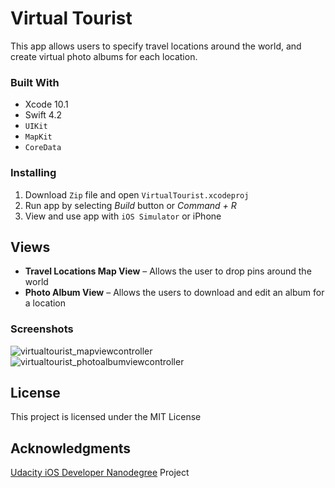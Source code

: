 # Virtual Tourist
This app allows users to specify travel locations around the world, and create virtual photo albums for each location.

### Built With
- Xcode 10.1
- Swift 4.2
- `UIKit`
- `MapKit`
- `CoreData`

### Installing
1. Download `Zip` file and open `VirtualTourist.xcodeproj`
2. Run app by selecting _Build_ button or _Command + R_
3. View and use app with `iOS Simulator` or iPhone

## Views
- **Travel Locations Map View** – Allows the user to drop pins around the world
- **Photo Album View** – Allows the users to download and edit an album for a location

### Screenshots
![virtualtourist_mapviewcontroller](https://user-images.githubusercontent.com/37421604/50927367-6c42f000-140c-11e9-8062-be569d896517.jpg) ![virtualtourist_photoalbumviewcontroller](https://user-images.githubusercontent.com/37421604/50927538-ed9a8280-140c-11e9-97d1-90f89e7d330f.jpg)

## License
This project is licensed under the MIT License


## Acknowledgments
[Udacity iOS Developer Nanodegree](https://www.udacity.com/course/ios-developer-nanodegree--nd003) Project
